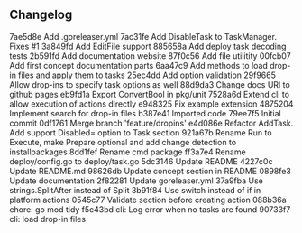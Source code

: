 ## Changelog

7ae5d8e Add .goreleaser.yml
7ac31fe Add DisableTask to TaskManager. Fixes #1
3a849fd Add EditFile support
885658a Add deploy task decoding tests
2b591fd Add documentation website
87f0c56 Add file utilitity
00fcb07 Add first concept documentation parts
6aa47c9 Add methods to load drop-in files and apply them to tasks
25ec4dd Add option validation
29f9665 Allow drop-ins to specify task options as well
88d9da3 Change docs URl to github pages
eb9fd1a Export ConvertBool in pkg/unit
7528a6d Extend cli to allow execution of actions directly
e948325 Fix example extension
4875204 Implement search for drop-in files
b387e41 Imported code
79ee7f5 Initial commit
0df1761 Merge branch 'feature/dropins'
e4d086e Refactor AddTask. Add support Disabled= option to Task section
921a67b Rename Run to Execute, make Prepare optional and add change detection to installpackages
8dd1fef Rename cmd package
ff3a7e4 Rename deploy/config.go to deploy/task.go
5dc3146 Update README
4227c0c Update README.md
98626db Update concept section in README
0898fe3 Update documentation
2f82281 Update goreleaser.yml
37a9fba Use strings.SplitAfter instead of Split
3b91f84 Use switch instead of if in platform actions
0545c77 Validate section before creating action
088b36a chore: go mod tidy
f5c43bd cli: Log error when no tasks are found
90733f7 cli: load drop-in files
